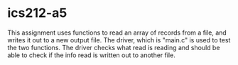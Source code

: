 # ics212-a5
This assignment uses functions to read an array of records from a file, and writes it out to a new output file. 
The driver, which is "main.c" is used to test the two functions. 
The driver checks what read is reading and should be able to check if the info read is written out to another file.

